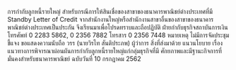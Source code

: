 การกำกับลูกหนี้รายใหญ่ สำหรับกรณีการให้สินเชื่อของสาขาของธนาคารพาณิชย์ต่างประเทศที่มี Standby
Letter of Credit จากสำนักงานใหญ่หรือสำนักงานสาขาอื่นของสาขาของธนาคารพาณิชย์ต่างประเทศเป็นประกัน
จึงเรียนมาเพื่อโปรดทราบและถือปฏิบัติ
ฝ่ายกํากับธุรกิจสถาบันการเงิน
โทรศัพท์ 0 2283 5862, 0 2356 7882
โทรสาร 0 2356 7448
หมายเหตุ ไม่มีการจัดประชุมชี้แจง
ขอแสดงความนับถือ
วรร
(นายวิรไท สันติประภพ)
ผู้ว่าการ
สิ่งที่ส่งมาด้วย แนวนโยบาย เรื่อง แนวทางการพิจารณาผ่อนผันการกำกับลูกหนี้รายใหญ่แก่กลุ่มธุรกิจที่มี
ศักยภาพและมีฐานะกิจการที่มั่นคงสำหรับธนาคารพาณิชย์ ฉบับวันที่ 10 กรกฎาคม 2562
